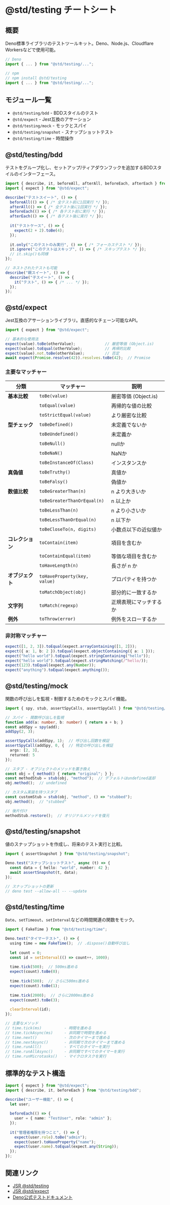 # @std/testing チートシート

## 概要

Deno標準ライブラリのテストツールキット。Deno、Node.js、Cloudflare Workersなどで使用可能。

```ts
// Deno
import { ... } from "@std/testing/...";

// npm
// npm install @std/testing
import { ... } from "@std/testing/...";
```

## モジュール一覧

- `@std/testing/bdd` - BDDスタイルのテスト
- `@std/expect` - Jest互換のアサーション
- `@std/testing/mock` - モックとスパイ
- `@std/testing/snapshot` - スナップショットテスト
- `@std/testing/time` - 時間操作

## @std/testing/bdd

テストをグループ化し、セットアップ/ティアダウンフックを追加するBDDスタイルのインターフェース。

```ts
import { describe, it, beforeAll, afterAll, beforeEach, afterEach } from "@std/testing/bdd";
import { expect } from "@std/expect";

describe("テストスイート", () => {
  beforeAll(() => { /* 全テスト前に1回実行 */ });
  afterAll(() => { /* 全テスト後に1回実行 */ });
  beforeEach(() => { /* 各テスト前に実行 */ });
  afterEach(() => { /* 各テスト後に実行 */ });
  
  it("テストケース", () => {
    expect(2 + 2).toBe(4);
  });
  
  it.only("このテストのみ実行", () => { /* フォーカステスト */ });
  it.ignore("このテストはスキップ", () => { /* スキップテスト */ });
  // it.skip()も同様
});

// ネストされたテストも可能
describe("親スイート", () => {
  describe("子スイート", () => {
    it("テスト", () => { /* ... */ });
  });
});
```

## @std/expect

Jest互換のアサーションライブラリ。直感的なチェーン可能なAPI。

```ts
import { expect } from "@std/expect";

// 基本的な使用法
expect(value).toBe(otherValue);             // 厳密等価 (Object.is)
expect(value).toEqual(otherValue);          // 再帰的比較
expect(value).not.toBe(otherValue);         // 否定
await expect(Promise.resolve(42)).resolves.toBe(42);  // Promise
```

### 主要なマッチャー

| 分類 | マッチャー | 説明 |
|------|------------|------|
| **基本比較** | `toBe(value)` | 厳密等価 (Object.is) |
| | `toEqual(value)` | 再帰的な値の比較 |
| | `toStrictEqual(value)` | より厳密な比較 |
| **型チェック** | `toBeDefined()` | 未定義でないか |
| | `toBeUndefined()` | 未定義か |
| | `toBeNull()` | nullか |
| | `toBeNaN()` | NaNか |
| | `toBeInstanceOf(Class)` | インスタンスか |
| **真偽値** | `toBeTruthy()` | 真値か |
| | `toBeFalsy()` | 偽値か |
| **数値比較** | `toBeGreaterThan(n)` | n より大きいか |
| | `toBeGreaterThanOrEqual(n)` | n 以上か |
| | `toBeLessThan(n)` | n より小さいか |
| | `toBeLessThanOrEqual(n)` | n 以下か |
| | `toBeCloseTo(n, digits)` | 小数点以下の近似値か |
| **コレクション** | `toContain(item)` | 項目を含むか |
| | `toContainEqual(item)` | 等価な項目を含むか |
| | `toHaveLength(n)` | 長さが n か |
| **オブジェクト** | `toHaveProperty(key, value)` | プロパティを持つか |
| | `toMatchObject(obj)` | 部分的に一致するか |
| **文字列** | `toMatch(regexp)` | 正規表現にマッチするか |
| **例外** | `toThrow(error)` | 例外をスローするか |

### 非対称マッチャー

```ts
expect([1, 2, 3]).toEqual(expect.arrayContaining([1, 2]));
expect({ a: 1, b: 2 }).toEqual(expect.objectContaining({ a: 1 }));
expect("hello world").toEqual(expect.stringContaining("hello"));
expect("hello world").toEqual(expect.stringMatching(/^hello/));
expect(123).toEqual(expect.any(Number));
expect("anything").toEqual(expect.anything());
```

## @std/testing/mock

関数の呼び出しを監視・制御するためのモックとスパイ機能。

```ts
import { spy, stub, assertSpyCalls, assertSpyCall } from "@std/testing/mock";

// スパイ - 関数呼び出しを監視
function add(a: number, b: number) { return a + b; }
const addSpy = spy(add);
addSpy(2, 3);

assertSpyCalls(addSpy, 1);  // 呼び出し回数を検証
assertSpyCall(addSpy, 0, {  // 特定の呼び出しを検証
  args: [2, 3],
  returned: 5
});

// スタブ - オブジェクトのメソッドを置き換え
const obj = { method() { return "original"; } };
const methodStub = stub(obj, "method");  // デフォルトはundefined返却
obj.method();  // undefined

// カスタム実装を持つスタブ
const customStub = stub(obj, "method", () => "stubbed");
obj.method();  // "stubbed"

// 後片付け
methodStub.restore();  // オリジナルメソッドを復元
```

## @std/testing/snapshot

値のスナップショットを作成し、将来のテスト実行と比較。

```ts
import { assertSnapshot } from "@std/testing/snapshot";

Deno.test("スナップショットテスト", async (t) => {
  const data = { hello: "world", number: 42 };
  await assertSnapshot(t, data);
});

// スナップショットの更新
// deno test --allow-all -- --update
```

## @std/testing/time

`Date`、`setTimeout`、`setInterval`などの時間関連の関数をモック。

```ts
import { FakeTime } from "@std/testing/time";

Deno.test("タイマーテスト", () => {
  using time = new FakeTime();  // .dispose()自動呼び出し
  
  let count = 0;
  const id = setInterval(() => count++, 1000);
  
  time.tick(500);  // 500ms進める
  expect(count).toBe(0);
  
  time.tick(500);  // さらに500ms進める
  expect(count).toBe(1);
  
  time.tick(2000);  // さらに2000ms進める
  expect(count).toBe(3);
  
  clearInterval(id);
});

// 主要なメソッド
// time.tick(ms)          - 時間を進める
// time.tickAsync(ms)     - 非同期で時間を進める
// time.next()            - 次のタイマーまで進める
// time.nextAsync()       - 非同期で次のタイマーまで進める
// time.runAll()          - すべてのタイマーを実行
// time.runAllAsync()     - 非同期ですべてのタイマーを実行
// time.runMicrotasks()   - マイクロタスクを実行
```

## 標準的なテスト構造

```ts
import { expect } from "@std/expect";
import { describe, it, beforeEach } from "@std/testing/bdd";

describe("ユーザー機能", () => {
  let user;
  
  beforeEach(() => {
    user = { name: "TestUser", role: "admin" };
  });
  
  it("管理者権限を持つこと", () => {
    expect(user.role).toBe("admin");
    expect(user).toHaveProperty("name");
    expect(user.name).toEqual(expect.any(String));
  });
});
```

## 関連リンク

- [JSR @std/testing](https://jsr.io/@std/testing)
- [JSR @std/expect](https://jsr.io/@std/expect)
- [Deno公式テストドキュメント](https://docs.deno.com/runtime/fundamentals/testing/)